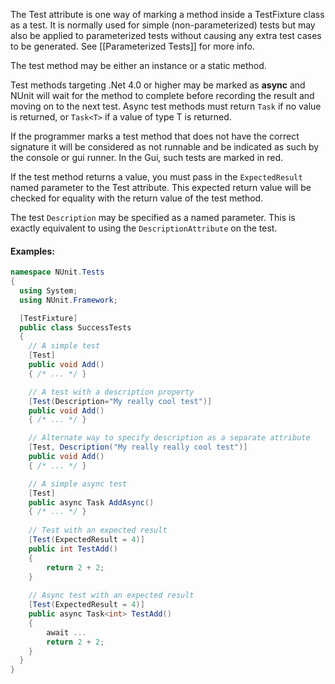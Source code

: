 The Test attribute is one way of marking a method inside a TestFixture class
as a test. It is normally used for simple (non-parameterized) tests but may
also be applied to parameterized tests without causing any extra test cases
to be generated. See [[Parameterized Tests]] for more info.

The test method may be either an instance or a static method.
   
Test methods targeting .Net 4.0 or higher may be 
marked as **async** and NUnit will wait for the method to complete 
before recording the result and moving on to the next test. Async
test methods must return `Task` if no value is returned,
or `Task<T>` if a value of type T is returned.
	
If the programmer marks a test method that does not have the correct signature 
it will be considered as not runnable and be indicated as such by the console
or gui runner. In the Gui, such tests are marked in red.
  
If the test method returns a value, you must pass in the `ExpectedResult`
named parameter to the Test attribute. This expected return value will be
checked for equality with the return value of the test method.

The test `Description` may be specified as a named parameter. This is exactly equivalent
to using the `DescriptionAttribute` on the test.
   
#### Examples:

```csharp
namespace NUnit.Tests
{
  using System;
  using NUnit.Framework;

  [TestFixture]
  public class SuccessTests
  {
    // A simple test
    [Test]
    public void Add()
    { /* ... */ }

    // A test with a description property
    [Test(Description="My really cool test")]
    public void Add()
    { /* ... */ }

    // Alternate way to specify description as a separate attribute
    [Test, Description("My really really cool test")]
    public void Add()
    { /* ... */ }

    // A simple async test
    [Test]
    public async Task AddAsync()
    { /* ... */ }
   
    // Test with an expected result
    [Test(ExpectedResult = 4)]
    public int TestAdd()
    {
        return 2 + 2;
    }
   
    // Async test with an expected result
    [Test(ExpectedResult = 4)]
    public async Task<int> TestAdd()
    {
        await ...
        return 2 + 2;
    }
  }
}
```
